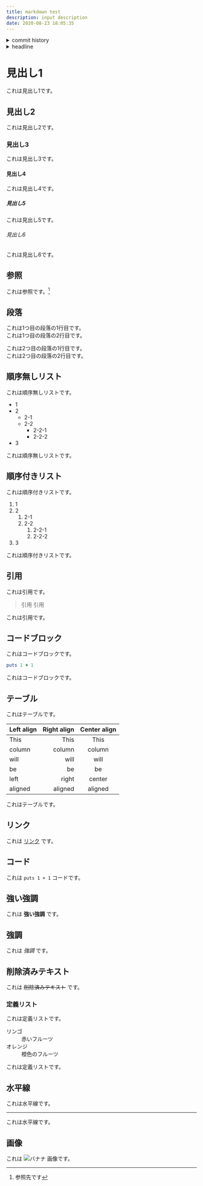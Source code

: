 ```yaml
---
title: markdown test
description: input description
date: 2020-08-23 18:05:35
---
```

<!-- history area start -->
<details><summary>commit history</summary><div><ol>

</ol></div></details>
<!-- history area end -->
<!-- toc area start -->
<details><summary>headline</summary><div>
<!-- START doctoc generated TOC please keep comment here to allow auto update -->
<!-- DON'T EDIT THIS SECTION, INSTEAD RE-RUN doctoc TO UPDATE -->


- [見出し1](#%E8%A6%8B%E5%87%BA%E3%81%971)
  - [見出し2](#%E8%A6%8B%E5%87%BA%E3%81%972)
    - [見出し3](#%E8%A6%8B%E5%87%BA%E3%81%973)
      - [見出し4](#%E8%A6%8B%E5%87%BA%E3%81%974)
        - [見出し5](#%E8%A6%8B%E5%87%BA%E3%81%975)
          - [見出し6](#%E8%A6%8B%E5%87%BA%E3%81%976)
  - [参照](#%E5%8F%82%E7%85%A7)
  - [段落](#%E6%AE%B5%E8%90%BD)
  - [順序無しリスト](#%E9%A0%86%E5%BA%8F%E7%84%A1%E3%81%97%E3%83%AA%E3%82%B9%E3%83%88)
  - [順序付きリスト](#%E9%A0%86%E5%BA%8F%E4%BB%98%E3%81%8D%E3%83%AA%E3%82%B9%E3%83%88)
  - [引用](#%E5%BC%95%E7%94%A8)
  - [コードブロック](#%E3%82%B3%E3%83%BC%E3%83%89%E3%83%96%E3%83%AD%E3%83%83%E3%82%AF)
  - [テーブル](#%E3%83%86%E3%83%BC%E3%83%96%E3%83%AB)
  - [リンク](#%E3%83%AA%E3%83%B3%E3%82%AF)
  - [コード](#%E3%82%B3%E3%83%BC%E3%83%89)
  - [強い強調](#%E5%BC%B7%E3%81%84%E5%BC%B7%E8%AA%BF)
  - [強調](#%E5%BC%B7%E8%AA%BF)
  - [削除済みテキスト](#%E5%89%8A%E9%99%A4%E6%B8%88%E3%81%BF%E3%83%86%E3%82%AD%E3%82%B9%E3%83%88)
    - [定義リスト](#%E5%AE%9A%E7%BE%A9%E3%83%AA%E3%82%B9%E3%83%88)
  - [水平線](#%E6%B0%B4%E5%B9%B3%E7%B7%9A)
  - [画像](#%E7%94%BB%E5%83%8F)

<!-- END doctoc generated TOC please keep comment here to allow auto update -->

</div></details>

<!-- toc area end -->

# 見出し1

これは見出し1です。

## 見出し2

これは見出し2です。

### 見出し3

これは見出し3です。

#### 見出し4

これは見出し4です。

##### 見出し5

これは見出し5です。

###### 見出し6

これは見出し6です。

## 参照

これは参照です。[^1]

## 段落

これは1つ目の段落の1行目です。  
これは1つ目の段落の2行目です。

これは2つ目の段落の1行目です。  
これは2つ目の段落の2行目です。

## 順序無しリスト

これは順序無しリストです。

- 1
- 2
    - 2-1
    - 2-2
        - 2-2-1
        - 2-2-2
- 3

これは順序無しリストです。

## 順序付きリスト

これは順序付きリストです。

1. 1
1. 2
    1. 2-1
    1. 2-2
        1. 2-2-1
        1. 2-2-2
1. 3

これは順序付きリストです。

## 引用

これは引用です。

> 引用
> 引用

これは引用です。

## コードブロック

これはコードブロックです。

```ruby
puts 1 + 1
```

これはコードブロックです。

## テーブル

これはテーブルです。

| Left align | Right align | Center align |
|:-----------|------------:|:------------:|
| This       |        This |     This     |
| column     |      column |    column    |
| will       |        will |     will     |
| be         |          be |      be      |
| left       |       right |    center    |
| aligned    |     aligned |   aligned    |

これはテーブルです。

## リンク

これは [リンク](http://example.com) です。

## コード

これは `puts 1 + 1` コードです。

## 強い強調

これは **強い強調** です。

## 強調

これは *強調* です。

## 削除済みテキスト

これは ~~削除済みテキスト~~ です。

### 定義リスト

これは定義リストです。

<dl>
  <dt>リンゴ</dt>
  <dd>赤いフルーツ</dd>
  <dt>オレンジ</dt>
  <dd>橙色のフルーツ</dd>
</dl>

これは定義リストです。

## 水平線

これは水平線です。

---

これは水平線です。

## 画像

これは ![バナナ](https://upload.wikimedia.org/wikipedia/commons/thumb/d/de/Bananavarieties.jpg/220px-Bananavarieties.jpg) 画像です。


[^1]: 参照先です

